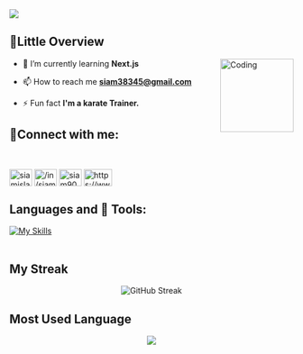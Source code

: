 
<!-- <img src="./img/Black  LinkedIn Banner.png"/> -->
<img src="./img/banner.png" />

## 📌Little Overview

<img align="right" alt="Coding" width="130" src="https://media1.giphy.com/media/v1.Y2lkPTc5MGI3NjExeWFlOHQ3YzdnY2EwOTNveGhmN2x1cHNsN2Z3ZnVqNW5pbHB3dzlkYiZlcD12MV9pbnRlcm5hbF9naWZfYnlfaWQmY3Q9cw/3jN1WxJvcJLZnBCn3n/giphy.gif">


- 🌱 I’m currently learning **Next.js** 

- 📫 How to reach me **siam38345@gmail.com**

- ⚡ Fun fact **I'm a karate Trainer.**

## 📳Connect with me:

<br/>

<p align="left">
<a href="https://twitter.com/siamislam909" target="blank"><img align="center" src="https://raw.githubusercontent.com/rahuldkjain/github-profile-readme-generator/master/src/images/icons/Social/twitter.svg" alt="siamislam909" height="30" width="40" /></a>
<a href="https://www.linkedin.com/in/siam909/" target="blank"><img align="center" src="https://raw.githubusercontent.com/rahuldkjain/github-profile-readme-generator/master/src/images/icons/Social/linked-in-alt.svg" alt="/in/siam-islam-29ab3a249/" height="30" width="40" /></a>
<a href="https://fb.com/siam909q" target="blank"><img align="center" src="https://raw.githubusercontent.com/rahuldkjain/github-profile-readme-generator/master/src/images/icons/Social/facebook.svg" alt="siam909q" height="30" width="40" /></a>
<a href="https://www.youtube.com/channel/UCIOhtcQ4emyajfKK8RDrpIQ" target="blank"><img align="center" src="https://raw.githubusercontent.com/rahuldkjain/github-profile-readme-generator/master/src/images/icons/Social/youtube.svg" alt="https://www.youtube.com/channel/uciohtcq4emyajfkk8rdrpiq" height="30" width="50" /></a>
</p>

 ## Languages and 🧰 Tools:

[![My Skills](https://skillicons.dev/icons?i=express,firebase,git,js,mongodb,nodejs,postman,react,tailwind)](https://skillicons.dev)
<br/>
<br/>

## My Streak


<div align="center">
 <img src="https://github-readme-streak-stats.herokuapp.com?user=siamislam07&theme=green-nur&hide_border=true&border_radius=4.1" alt="GitHub Streak" />
</div>


## Most Used Language
<div align='center'>
<a><img src="https://github-readme-stats.vercel.app/api/top-langs/?username=siamislam07&theme=tokyonight&hide_border=true" /></a>

</div>



